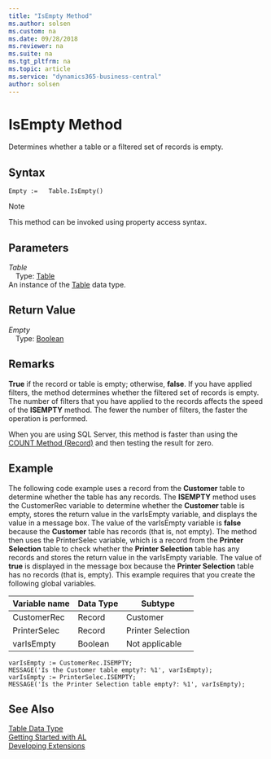 ```yaml
---
title: "IsEmpty Method"
ms.author: solsen
ms.custom: na
ms.date: 09/28/2018
ms.reviewer: na
ms.suite: na
ms.tgt_pltfrm: na
ms.topic: article
ms.service: "dynamics365-business-central"
author: solsen
---
```

[//]: # (START>DO_NOT_EDIT)
[//]: # (IMPORTANT:Do not edit any of the content between here and the END>DO_NOT_EDIT.)
[//]: # (Any modifications should be made in the .resx files in the ModernDev repo.)
# IsEmpty Method
Determines whether a table or a filtered set of records is empty.

## Syntax
```
Empty :=   Table.IsEmpty()
```
> [!NOTE]  
> This method can be invoked using property access syntax.  

## Parameters
*Table*  
&emsp;Type: [Table](table-data-type.md)  
An instance of the [Table](table-data-type.md) data type.  

## Return Value
*Empty*  
&emsp;Type: [Boolean](boolean-data-type.md)  
  


[//]: # (IMPORTANT: END>DO_NOT_EDIT)

## Remarks  
 **True** if the record or table is empty; otherwise, **false**. If you have applied filters, the method determines whether the filtered set of records is empty. The number of filters that you have applied to the records affects the speed of the **ISEMPTY** method. The fewer the number of filters, the faster the operation is performed.  
  
 When you are using SQL Server, this method is faster than using the [COUNT Method \(Record\)](devenv-COUNT-Method-Record.md) and then testing the result for zero.  
  
## Example  
 The following code example uses a record from the **Customer** table to determine whether the table has any records. The **ISEMPTY** method uses the CustomerRec variable to determine whether the **Customer** table is empty, stores the return value in the varIsEmpty variable, and displays the value in a message box. The value of the varIsEmpty variable is **false** because the **Customer** table has records \(that is, not empty\). The method then uses the PrinterSelec variable, which is a record from the **Printer Selection** table to check whether the **Printer Selection** table has any records and stores the return value in the varIsEmpty variable. The value of **true** is displayed in the message box because the **Printer Selection** table has no records \(that is, empty\). This example requires that you create the following global variables.  
  
|Variable name|Data Type|Subtype|  
|-------------------|---------------|-------------|  
|CustomerRec|Record|Customer|  
|PrinterSelec|Record|Printer Selection|  
|varIsEmpty|Boolean|Not applicable|  
  
```  
varIsEmpty := CustomerRec.ISEMPTY;  
MESSAGE('Is the Customer table empty?: %1', varIsEmpty);  
varIsEmpty := PrinterSelec.ISEMPTY;  
MESSAGE('Is the Printer Selection table empty?: %1', varIsEmpty);  
```  
  

## See Also
[Table Data Type](table-data-type.md)  
[Getting Started with AL](../devenv-get-started.md)  
[Developing Extensions](../devenv-dev-overview.md)